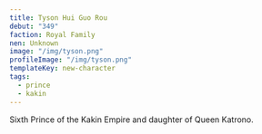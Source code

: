 ```yaml
---
title: Tyson Hui Guo Rou
debut: "349"
faction: Royal Family
nen: Unknown
image: "/img/tyson.png"
profileImage: "/img/tyson.png"
templateKey: new-character
tags:
  - prince
  - kakin
---
```


Sixth Prince of the Kakin Empire and daughter of Queen Katrono.
